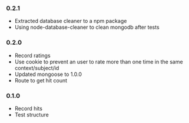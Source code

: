 ### 0.2.1
- Extracted database cleaner to a npm package
- Using node-database-cleaner to clean mongodb after tests

### 0.2.0
- Record ratings
- Use cookie to prevent an user to rate more than one time in the same context/subject/id
- Updated mongoose to 1.0.0
- Route to get hit count

### 0.1.0
- Record hits
- Test structure 


